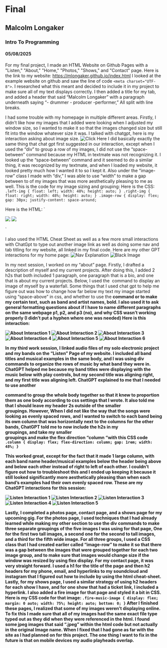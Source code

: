 # Final
## Malcolm Longaker
### Intro To Programming
#### 05/08/2025
For my final project, I made an HTML Website on Github Pages with a "Listen," "About," "Home," "Photos," "Shows," and "Contact" page. Here is the link to my website: https://mlongaker.github.io/index.html 
I looked at the example website on github and saw the line of code `<meta charset="UTF-8">`. I researched what this meant and decided to include it in my project to make sure all of my text displays correctly.
I then added a title for my tab, and added a header that said “Malcolm Longaker” with a paragraph underneath saying “- drummer - producer -performer,” All split with line breaks.

I had some trouble with my homepage in multiple different areas. Firstly, I didn’t like how my images that I added were looking when I adjusted my window size, so I wanted to make it so that the images changed size but still fit into the window whatever size it was. I talked with chatgpt, here is my interaction asking about image size.
![Click Here](Image%20Size.png)
I did basically exactly the same thing that chat gpt first suggested in our interaction, except when I used the “div” to group a row of my images, I did not use the “space-between” command because my HTML in textmate was not recognizing it. I looked up the “space-between” command and it seemed to do a similar thing, it was recognized by my textmate, and when I loaded my website, it looked pretty much how I wanted it to so I kept it. Also under the “image-row” class I made with “div,” I was able to use “width” to make a gap between to of my images that was more aesthetically pleasing to me as well. This is the code for my image sizing and grouping:
Here is the CSS:
`.left-img {
	float: left;
	width: 48%;
	height: auto;
}
.right-img {
	float: right;
	width: 48%;
	height: auto;
}
.image-row {
	display: flex;
	gap: 30px;
	justify-content: space-around;`




Here is the HTML:
`<div class="image-row">
	<img src="Malcolm Drumming.png" class="left-img">
	<img src="Malcolm Drumming 2.JPG" class="right-img">
</div>`

I also used the HTML Cheat Sheet as well as a few more small interactions with ChatGpt to type out another image link as well as doing some nav and tab titling for my website, all linked in my final code. Here are my other GPT interactions for my home page:
![Nav Explanation](Nav%20Explanation.png)
![Black Image](Black%20Image.png)

In my next session, I worked on my “about” page. Firstly, I drafted a description of myself and my current projects. After doing this, I added 2 h2s that both included 1 paragraph, one paragraph that is a bio, and one that is about my current projects. Below, I used the <img> command to display an image of myself by a waterfall. Some things that I used chat gpt to help me figure out was how to change how far below my text my image started using “space-above” in css, and whether to use the <b> command or <strong> to make my certain text, such as band and artist names, bold. I also used it to ask general formatting questions about if I have to name different paragraphs on the same webpage p1, p2, and p3 (no), and why CSS wasn’t working properly (I didn’t put a hyphen where one was needed)  Here is this interaction:

![About Interaction 1](About%20Interaction%201.png)
![About Interaction 2](About%20Interaction%202.png)
![About Interaction 3](About%20Interaction%203.png)
![About Interaction 4](About%20Interaction%204.png)
![About Interaction 5](About%20Interaction%205.png)
![About Interaction 6](About%20Interaction%206.png)

In my third work session, I linked audio files of my solo electronic project and my bands on the “Listen” Page of my website. I included all band titles and musical examples in the same body, and I was using div commands to organize the rows of music by what band they were in. ChatGPT helped me because my band titles were displaying with the music below with play controls, but my second title was aligning right, and my first title was aligning left. ChatGPT explained to me that I needed to use another <div> command to group the whole body together so that it knew to proportion them as one body according to css settings that I wrote. It also told me that I should leave my header 2s outside of the smaller <div> groupings. However, When I did not like the way that the songs were looking as evenly spaced rows, and I wanted to switch to each band being its own column that was horizontally next to the columns for the other bands, ChatGPT told me to now include the h2s in my <div> groupings, and take my smaller <div> groupings  and make the flex direction “column “with this CSS code
`.column {
	display: flex;
	flex-direction: column;
	gap: 1rem;
	width: 48%;
}`

This worked great, except for the fact that it made 1 large column, with each band name header/musical examples below the header being above and below each other instead of right to left of each other. I couldn’t figure out how to troubleshoot this and I ended up keeping it because it still looked significantly more aesthetically pleasing than when each band’s examples had their own evenly spaced row. These are my ChatGPT interactions for this session:

![Listen Interaction 1](Listen%20Interaction%201.png)
![Listen Interaction 2](Listen%20Interaction%202.png)
![Listen Interaction 3](Listen%20Interaction%203.png)
![Listen Interaction 4](Listen%20Interaction%204.png)
![Listen Interaction 5](Listen%20Interaction%205.png)

Lastly, I completed a photos page, contact page, and a shows page for my upcoming gig. For the photos page, I used techniques that I had already learned while making my other section to use the div commands to make three separate groupings of the five images I was using for that page, One for the first two tall images, a second one for the second to tall images, and a third for the fifth wide image. For all three groups, I used a CSS class that I had created earlier called “image-row” to make it so that there was a gap between the images that were grouped together for each two image group, and to make sure that images would change size if the window was resized by using flex display. For my contact page, it was very straight forward. I used a h1 for the title of the page and then h2 headers for my phone, email, and hyperlinks to my soundcloud and instagram that I figured out how to include by using the html cheat-sheet. Lastly, for my shows page, I used a similar strategy of using h2 headers for each show I have, and for one show that had a ticket link, I included a hyperlink. I also added a fire image for that page and styled it a bit in CSS. Here is my CSS code for that image:
`.fire-music-image {
	display: flex;
	margin: 0 auto;
	width: 75%;
	height: auto;
	bottom: 0;
}`
After I finished these pages, I realized that some of my images weren’t displaying online. To fix this I made sure that all of my images had the same exact file type typed out as they did when they were referenced in the html. I found some jpeg images that said “.jpeg” within the html code but not actually in the original Image name. When I fixed that I had gone as far with the site as I had planned on for this project. The one thing I want to fix in the future is that on mobile devices my audio playheads overlap.
